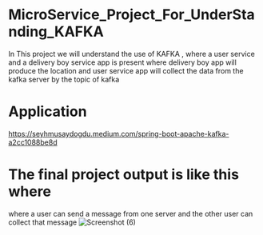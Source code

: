 # MicroService_Project_For_UnderStanding_KAFKA


In This project we will understand the use of KAFKA , where a user service and a delivery boy service app is present where delivery boy app will produce the location and user service app will collect the data from the kafka server by the topic of kafka

# Application

https://seyhmusaydogdu.medium.com/spring-boot-apache-kafka-a2cc1088be8d

# The final project output is like this where 

where a user can send a message from one server and the other user can collect that message 
![Screenshot (6)](https://github.com/Beda1234/MicroService_Project_For_UnderStanding_KAFKA/assets/123715359/469120b3-544f-41a0-b6e9-899d78d201e1)

